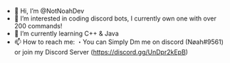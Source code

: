 - 👋 Hi, I’m @NotNoahDev
- 👀 I’m interested in coding discord bots, I currently own one with over 200 commands!
- 🌱 I’m currently learning C++ & Java
- 📫 How to reach me:
・You can Simply Dm me on discord (Nøah#9561) or join my Discord Server (https://discord.gg/UnDpr2kEpB)
